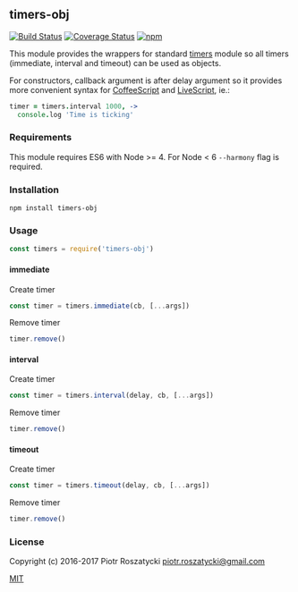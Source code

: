 ## timers-obj

[![Build Status](https://secure.travis-ci.org/dex4er/js-timers-obj.svg)](http://travis-ci.org/dex4er/js-timers-obj) [![Coverage Status](https://coveralls.io/repos/github/dex4er/js-timers-obj/badge.svg)](https://coveralls.io/github/dex4er/js-timers-obj) [![npm](https://img.shields.io/npm/v/timers-obj.svg)](https://www.npmjs.com/package/timers-obj)

This module provides the wrappers for standard [timers](https://nodejs.org/api/timers.html)
module so all timers (immediate, interval and timeout) can be used as objects.

For constructors, callback argument is after delay argument so it provides more
convenient syntax for [CoffeeScript](http://coffeescript.org/) and
[LiveScript](http://livescript.net/), ie.:

```coffee
timer = timers.interval 1000, ->
  console.log 'Time is ticking'
```

### Requirements

This module requires ES6 with Node >= 4. For Node < 6 `--harmony` flag is
required.

### Installation

```shell
npm install timers-obj
```

### Usage

```js
const timers = require('timers-obj')
```

#### immediate

Create timer

```js
const timer = timers.immediate(cb, [...args])
```

Remove timer

```js
timer.remove()
```

#### interval

Create timer

```js
const timer = timers.interval(delay, cb, [...args])
```

Remove timer

```js
timer.remove()
```

#### timeout

Create timer

```js
const timer = timers.timeout(delay, cb, [...args])
```

Remove timer

```js
timer.remove()
```

### License

Copyright (c) 2016-2017 Piotr Roszatycki <piotr.roszatycki@gmail.com>

[MIT](https://opensource.org/licenses/MIT)
